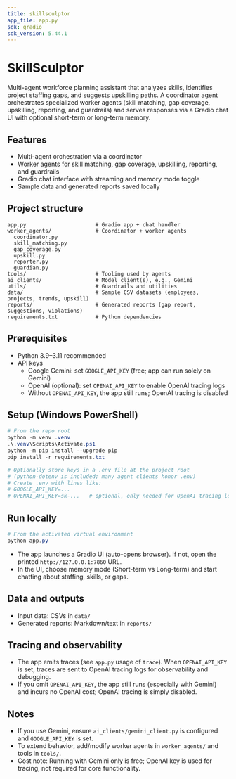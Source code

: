 ```yaml
---
title: skillsculptor
app_file: app.py
sdk: gradio
sdk_version: 5.44.1
---
```

# SkillSculptor

Multi-agent workforce planning assistant that analyzes skills, identifies project staffing gaps, and suggests upskilling paths. A coordinator agent orchestrates specialized worker agents (skill matching, gap coverage, upskilling, reporting, and guardrails) and serves responses via a Gradio chat UI with optional short-term or long-term memory.

## Features
- Multi-agent orchestration via a coordinator
- Worker agents for skill matching, gap coverage, upskilling, reporting, and guardrails
- Gradio chat interface with streaming and memory mode toggle
- Sample data and generated reports saved locally

## Project structure
```
app.py                      # Gradio app + chat handler
worker_agents/              # Coordinator + worker agents
  coordinator.py
  skill_matching.py
  gap_coverage.py
  upskill.py
  reporter.py
  guardian.py
tools/                      # Tooling used by agents
ai_clients/                 # Model client(s), e.g., Gemini
utils/                      # Guardrails and utilities
data/                       # Sample CSV datasets (employees, projects, trends, upskill)
reports/                    # Generated reports (gap report, suggestions, violations)
requirements.txt            # Python dependencies
```

## Prerequisites
- Python 3.9–3.11 recommended
- API keys
  - Google Gemini: set `GOOGLE_API_KEY` (free; app can run solely on Gemini)
  - OpenAI (optional): set `OPENAI_API_KEY` to enable OpenAI tracing logs
  - Without `OPENAI_API_KEY`, the app still runs; OpenAI tracing is disabled

## Setup (Windows PowerShell)
```powershell
# From the repo root
python -m venv .venv
.\.venv\Scripts\Activate.ps1
python -m pip install --upgrade pip
pip install -r requirements.txt

# Optionally store keys in a .env file at the project root
# (python-dotenv is included; many agent clients honor .env)
# Create .env with lines like:
# GOOGLE_API_KEY=...
# OPENAI_API_KEY=sk-...   # optional, only needed for OpenAI tracing logs
```

## Run locally
```powershell
# From the activated virtual environment
python app.py
```
- The app launches a Gradio UI (auto-opens browser). If not, open the printed `http://127.0.0.1:7860` URL.
- In the UI, choose memory mode (Short-term vs Long-term) and start chatting about staffing, skills, or gaps.

## Data and outputs
- Input data: CSVs in `data/`
- Generated reports: Markdown/text in `reports/`

## Tracing and observability
- The app emits traces (see `app.py` usage of `trace`). When `OPENAI_API_KEY` is set, traces are sent to OpenAI tracing logs for observability and debugging.
- If you omit `OPENAI_API_KEY`, the app still runs (especially with Gemini) and incurs no OpenAI cost; OpenAI tracing is simply disabled.

## Notes
- If you use Gemini, ensure `ai_clients/gemini_client.py` is configured and `GOOGLE_API_KEY` is set.
- To extend behavior, add/modify worker agents in `worker_agents/` and tools in `tools/`.
- Cost note: Running with Gemini only is free; OpenAI key is used for tracing, not required for core functionality.
